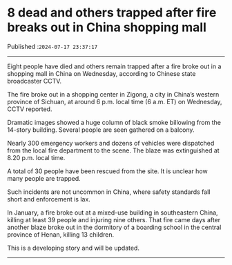 # 8 dead and others trapped after fire breaks out in China shopping mall

Published :`2024-07-17 23:37:17`

---

Eight people have died and others remain trapped after a fire broke out in a shopping mall in China on Wednesday, according to Chinese state broadcaster CCTV.

The fire broke out in a shopping center in Zigong, a city in China’s western province of Sichuan, at around 6 p.m. local time (6 a.m. ET) on Wednesday, CCTV reported.

Dramatic images showed a huge column of black smoke billowing from the 14-story building. Several people are seen gathered on a balcony.

Nearly 300 emergency workers and dozens of vehicles were dispatched from the local fire department to the scene. The blaze was extinguished at 8.20 p.m. local time.

A total of 30 people have been rescued from the site. It is unclear how many people are trapped.

Such incidents are not uncommon in China, where safety standards fall short and enforcement is lax.

In January, a fire broke out at a mixed-use building in southeastern China, killing at least 39 people and injuring nine others. That fire came days after another blaze broke out in the dormitory of a boarding school in the central province of Henan, killing 13 children.

This is a developing story and will be updated.

---

